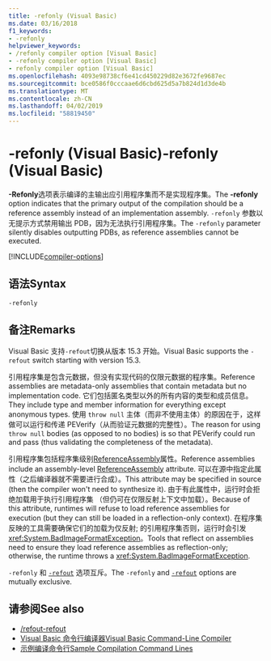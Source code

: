 ```yaml
---
title: -refonly (Visual Basic)
ms.date: 03/16/2018
f1_keywords:
- -refonly
helpviewer_keywords:
- /refonly compiler option [Visual Basic]
- -refonly compiler option [Visual Basic]
- refonly compiler option [Visual Basic]
ms.openlocfilehash: 4093e98738cf6e41cd450229d82e3672fe9687ec
ms.sourcegitcommit: bce0586f0cccaae6d6cbd625d5a7b824d1d3de4b
ms.translationtype: MT
ms.contentlocale: zh-CN
ms.lasthandoff: 04/02/2019
ms.locfileid: "58819450"
---
```

# <a name="-refonly-visual-basic"></a><span data-ttu-id="f6b14-102">-refonly (Visual Basic)</span><span class="sxs-lookup"><span data-stu-id="f6b14-102">-refonly (Visual Basic)</span></span>

<span data-ttu-id="f6b14-103">**-Refonly**选项表示编译的主输出应引用程序集而不是实现程序集。</span><span class="sxs-lookup"><span data-stu-id="f6b14-103">The **-refonly** option indicates that the primary output of the compilation should be a reference assembly instead of an implementation assembly.</span></span> <span data-ttu-id="f6b14-104">`-refonly` 参数以无提示方式禁用输出 PDB，因为无法执行引用程序集。</span><span class="sxs-lookup"><span data-stu-id="f6b14-104">The `-refonly` parameter silently disables outputting PDBs, as reference assemblies cannot be executed.</span></span>

[!INCLUDE[compiler-options](~/includes/compiler-options.md)]

## <a name="syntax"></a><span data-ttu-id="f6b14-105">语法</span><span class="sxs-lookup"><span data-stu-id="f6b14-105">Syntax</span></span>

```console
-refonly
```

## <a name="remarks"></a><span data-ttu-id="f6b14-106">备注</span><span class="sxs-lookup"><span data-stu-id="f6b14-106">Remarks</span></span>

<span data-ttu-id="f6b14-107">Visual Basic 支持`-refout`切换从版本 15.3 开始。</span><span class="sxs-lookup"><span data-stu-id="f6b14-107">Visual Basic supports the `-refout` switch starting with version 15.3.</span></span>

<span data-ttu-id="f6b14-108">引用程序集是包含元数据，但没有实现代码的仅限元数据的程序集。</span><span class="sxs-lookup"><span data-stu-id="f6b14-108">Reference assemblies are metadata-only assemblies that contain metadata but no implementation code.</span></span> <span data-ttu-id="f6b14-109">它们包括匿名类型以外的所有内容的类型和成员信息。</span><span class="sxs-lookup"><span data-stu-id="f6b14-109">They include type and member information for everything except anonymous types.</span></span> <span data-ttu-id="f6b14-110">使用 `throw null` 主体（而非不使用主体）的原因在于，这样做可以运行和传递 PEVerify（从而验证元数据的完整性）。</span><span class="sxs-lookup"><span data-stu-id="f6b14-110">The reason for using `throw null` bodies (as opposed to no bodies) is so that PEVerify could run and pass (thus validating the completeness of the metadata).</span></span>

<span data-ttu-id="f6b14-111">引用程序集包括程序集级别[ReferenceAssembly](xref:System.Runtime.CompilerServices.ReferenceAssemblyAttribute)属性。</span><span class="sxs-lookup"><span data-stu-id="f6b14-111">Reference assemblies include an assembly-level [ReferenceAssembly](xref:System.Runtime.CompilerServices.ReferenceAssemblyAttribute) attribute.</span></span> <span data-ttu-id="f6b14-112">可以在源中指定此属性（之后编译器就不需要进行合成）。</span><span class="sxs-lookup"><span data-stu-id="f6b14-112">This attribute may be specified in source (then the compiler won't need to synthesize it).</span></span> <span data-ttu-id="f6b14-113">由于有此属性中，运行时会拒绝加载用于执行引用程序集 （但仍可在仅限反射上下文中加载）。</span><span class="sxs-lookup"><span data-stu-id="f6b14-113">Because of this attribute, runtimes will refuse to load reference assemblies for execution (but they can still be loaded in a reflection-only context).</span></span> <span data-ttu-id="f6b14-114">在程序集反映的工具需要确保它们的加载为仅反射; 的引用程序集否则，运行时会引发<xref:System.BadImageFormatException>。</span><span class="sxs-lookup"><span data-stu-id="f6b14-114">Tools that reflect on assemblies need to ensure they load reference assemblies as reflection-only; otherwise, the runtime throws a <xref:System.BadImageFormatException>.</span></span>

<span data-ttu-id="f6b14-115">`-refonly` 和 [`-refout`](refout-compiler-option.md) 选项互斥。</span><span class="sxs-lookup"><span data-stu-id="f6b14-115">The `-refonly` and [`-refout`](refout-compiler-option.md) options are mutually exclusive.</span></span>

## <a name="see-also"></a><span data-ttu-id="f6b14-116">请参阅</span><span class="sxs-lookup"><span data-stu-id="f6b14-116">See also</span></span>

- [<span data-ttu-id="f6b14-117">/refout</span><span class="sxs-lookup"><span data-stu-id="f6b14-117">-refout</span></span>](refout-compiler-option.md)
- [<span data-ttu-id="f6b14-118">Visual Basic 命令行编译器</span><span class="sxs-lookup"><span data-stu-id="f6b14-118">Visual Basic Command-Line Compiler</span></span>](index.md)
- [<span data-ttu-id="f6b14-119">示例编译命令行</span><span class="sxs-lookup"><span data-stu-id="f6b14-119">Sample Compilation Command Lines</span></span>](sample-compilation-command-lines.md)
